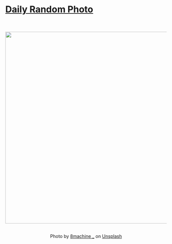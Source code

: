 # [Daily Random Photo](https://www.dailyrandomphoto.com/)

<div align="center">
  <br>
  <br>
  <a href="https://www.dailyrandomphoto.com/p/2023/2023-08-23/"><img src="https://images.unsplash.com/photo-1641927676953-f12cc1b1a59a?crop=entropy&cs=tinysrgb&fit=max&fm=jpg&ixid=M3w3NzUwOHwwfDF8cmFuZG9tfHx8fHx8fHx8MTY5Mjc1MDQyMnw&ixlib=rb-4.0.3&q=80&w=1080" width="600px"></a>
  <br>
  <br>
  <p class="has-text-grey">Photo by <a href="https://unsplash.com/@8machine_?utm_source=Daily%20Random%20Photo&amp;utm_medium=referral" target="_blank" rel="noopener noreferrer">8machine _</a> on <a href="https://unsplash.com/photos/6WrPNzhZR3I?utm_source=Daily%20Random%20Photo&amp;utm_medium=referral" target="_blank" rel="noopener noreferrer">Unsplash</a></p>
</div>
